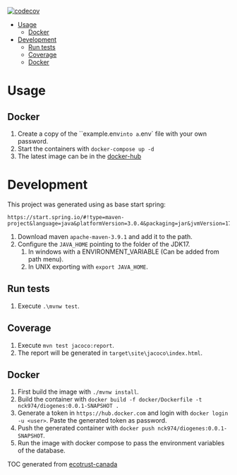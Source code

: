 [![codecov](https://codecov.io/github/nck974/diogenes/branch/main/graph/badge.svg?token=XDI3M0M5AE)](https://codecov.io/github/nck974/diogenes)

- [Usage](#usage)
  * [Docker](#docker)
- [Development](#development)
  * [Run tests](#run-tests)
  * [Coverage](#coverage)
  * [Docker](#docker-1)

# Usage

## Docker

1. Create a copy of the ``example.env` into a `.env` file with your own password.
1. Start the containers with `docker-compose up -d`
1. The latest image can be in the [docker-hub](https://hub.docker.com/r/nck974/diogenes/tags)

# Development
This project was generated using as base start spring:
```
https://start.spring.io/#!type=maven-project&language=java&platformVersion=3.0.4&packaging=jar&jvmVersion=17&groupId=io.nck&artifactId=diogenes&name=diogenes&description=Demo%20project%20for%20Spring%20Boot&packageName=io.nck.diogenes&dependencies=web]
```

1. Download maven `apache-maven-3.9.1` and add it to the path.
1. Configure the `JAVA_HOME` pointing to the folder of the JDK17.
    1. In windows with a ENVIRONMENT_VARIABLE (Can be added from path menu).
    1. In UNIX exporting with `export JAVA_HOME`.


## Run tests

1. Execute `.\mvnw test`.

## Coverage

1. Execute `mvn test jacoco:report`.
1. The report will be generated in `target\site\jacoco\index.html`.


## Docker

1. First build the image with `./mvnw install`.
1. Build the container with `docker build -f docker/Dockerfile -t nck974/diogenes:0.0.1-SNAPSHOT .`
1. Generate a token in `https://hub.docker.com` and login with `docker login -u <user>`. Paste the generated token as password.
1. Push the generated container with `docker push nck974/diogenes:0.0.1-SNAPSHOT`.
1. Run the image with docker compose to pass the environment variables of the database.



TOC generated from [ecotrust-canada](https://ecotrust-canada.github.io/markdown-toc/)
